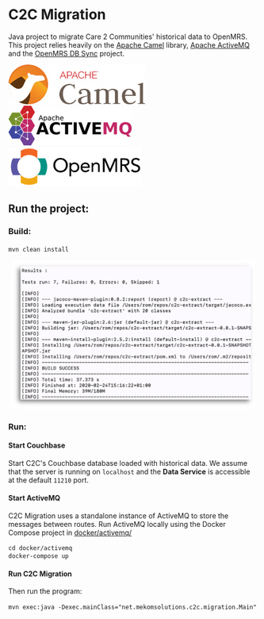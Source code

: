 # C2C Migration

Java project to migrate Care 2 Communities' historical data to OpenMRS. This project relies heavily on the [Apache Camel](https://camel.apache.org/) library, [Apache ActiveMQ](https://activemq.apache.org/) and the [OpenMRS DB Sync](https://github.com/openmrs/openmrs-dbsync) project.

<p align="left">
<img src="./readme/camel-long.png" alt="Apcahe Camel" height="80">
&nbsp;&nbsp;&nbsp
<img src="./readme/active-mq-long.png" alt="Apache ActiveMQ" height="80">
&nbsp;&nbsp;
<img src="./readme/openmrs-long.png" alt="OpenMRS Logo" height="80">
</p>

## Run the project:

### Build:
`mvn clean install`
<p align="center">
<img src="./readme/build-successful.png" alt="Build Successful" height="300">
</p>

### Run:

#### Start Couchbase
Start C2C's Couchbase database loaded with historical data.
We assume that the server is running on `localhost` and the **Data Service** is accessible at the default `11210` port.

#### Start ActiveMQ
C2C Migration uses a standalone instance of ActiveMQ to store the messages between routes. Run ActiveMQ locally using the Docker Compose project in [docker/activemq/](docker/activemq/)
```
cd docker/activemq
docker-compose up
```

#### Run C2C Migration
Then run the program:

`mvn exec:java -Dexec.mainClass="net.mekomsolutions.c2c.migration.Main"`
